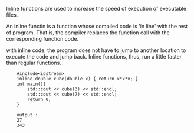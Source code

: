 Inline functions are used to increase the speed of execution of executable files.

An inline functin is a function whose compiled code is 'in line' with the rest of 
program. That is, the compiler replaces the function call with the corresponding 
function code.

with inline code, the program does not have to jump to another location to execute
the code and jump back. Inline functions, thus, run a little faster than regular
functions.



        #include<iostream>
        inline double cube(double x) { return x*x*x; }                    
        int main(){        
            std::cout << cube(3) << std::endl;
            std::cout << cube(7) << std::endl;
            return 0;
        }

        output : 
        27
        343
        
